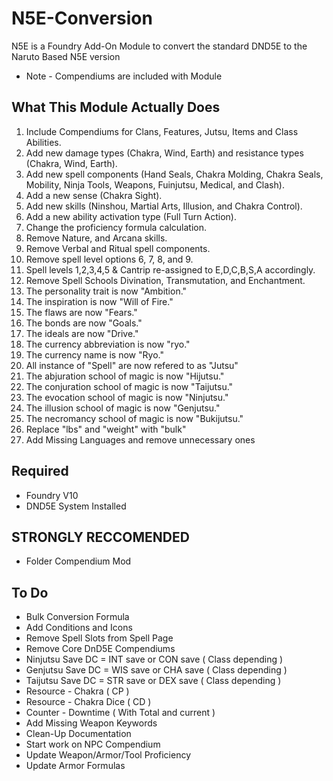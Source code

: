 # N5E-Conversion
N5E is a Foundry Add-On Module to convert the standard DND5E to the Naruto Based N5E version
* Note - Compendiums are included with Module 

## What This Module Actually Does
1. Include Compendiums for Clans, Features, Jutsu, Items and Class Abilities.
2. Add new damage types (Chakra, Wind, Earth) and resistance types (Chakra, Wind, Earth).
2. Add new spell components (Hand Seals, Chakra Molding, Chakra Seals, Mobility, Ninja Tools, Weapons, Fuinjutsu, Medical, and Clash).
3. Add a new sense (Chakra Sight).
4. Add new skills (Ninshou, Martial Arts, Illusion, and Chakra Control).
5. Add a new ability activation type (Full Turn Action).
6. Change the proficiency formula calculation.
7. Remove Nature, and Arcana skills.
8. Remove Verbal and Ritual spell components.
9. Remove spell level options 6, 7, 8, and 9.
10. Spell levels 1,2,3,4,5 & Cantrip re-assigned to E,D,C,B,S,A accordingly.
10. Remove Spell Schools Divination, Transmutation, and Enchantment. 
11. The personality trait is now "Ambition."
12. The inspiration is now "Will of Fire."
13. The flaws are now "Fears."
14. The bonds are now "Goals."
15. The ideals are now "Drive."
16. The currency abbreviation is now "ryo."
17. The currency name is now "Ryo."
18. All instance of "Spell" are now refered to as "Jutsu"
18. The abjuration school of magic is now "Hijutsu."
19. The conjuration school of magic is now "Taijutsu."
20. The evocation school of magic is now "Ninjutsu."
21. The illusion school of magic is now "Genjutsu."
22. The necromancy school of magic is now "Bukijutsu."
23. Replace "lbs" and "weight" with "bulk"
24. Add Missing Languages and remove unnecessary ones

## Required 
- Foundry V10
- DND5E System Installed

## STRONGLY RECCOMENDED
- Folder Compendium Mod

## To Do 
- Bulk Conversion Formula
- Add Conditions and Icons
- Remove Spell Slots from Spell Page
- Remove Core DnD5E Compendiums
- Ninjutsu Save DC = INT save or CON save ( Class depending )
- Genjutsu Save DC = WIS save or CHA save ( Class depending )
- Taijutsu Save DC = STR save or DEX save ( Class depending )
- Resource - Chakra  ( CP )
- Resource - Chakra Dice ( CD )
- Counter - Downtime ( With Total and current )
- Add Missing Weapon Keywords
- Clean-Up Documentation
- Start work on NPC Compendium
- Update Weapon/Armor/Tool Proficiency
- Update Armor Formulas